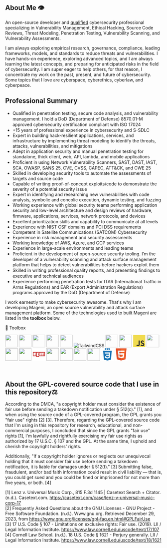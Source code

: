 <h2>About Me 👁</h2>

An open-source developer and <a href="https://www.credly.com/badges/65e62aa6-b7af-462f-be51-daedcf2ba3f7/public_url" target="_blank">qualified</a> cybersecurity professional specializing in Vulnerability Management, Ethical Hacking, Source Code Reviews, Threat Modeling, Penetration Testing, Vulnerability Scanning, and Vulnerability Assessments.  

I am always exploring empirical research, governance, compliance, leading frameworks, models, and standards to reduce threats and vulnerabilities. I have hands-on experience, exploring advanced topics, and I am always learning the latest concepts, and preparing for anticipated risks in the field of cybersecurity. I am super eager to help others, for that reason, I concentrate my work on the past, present, and future of cybersecurity. Some topics that I love are cyberspace, cyberethics, cyberlaw, and cyberpeace.

<h2>Professional Summary </h2>
<ul>
<li>Qualiﬁed in penetration testing, secure code analysis, and vulnerability management. I hold a DoD (Department of Defense) 8570.01-M approved cybersecurity certiﬁcation compliant with ISO 17024</li>
<li>+15 years of professional experience in cybersecurity and S-SDLC</li>
<li>Expert in building hack-resilient applications, services, and infrastructure by implementing threat modeling to identify the threats, attacks, vulnerabilities, and mitigations</li>
<li>Adept in application security and manual penetration testing for standalone, thick client, web, API, lambda, and mobile applications</li>
<li>Proﬁcient in using Network Vulnerability Scanners, SAST, DAST, IAST, SCA, OWASP, SANS 25, CVE, CVSS, CAPEC, ATT&CK, and CWE 25</li>
<li>Skilled in developing security tools to automate the assessments of targets and source code</li>
<li>Capable of writing proof-of-concept exploits/code to demonstrate the severity of a potential security issue</li>
<li>Expert in identifying and researching new vulnerabilities with code analysis, symbolic and concolic execution, dynamic testing, and fuzzing</li>
<li>Working experience with global security teams performing application security and low-level architecture and design reviews of hardware, ﬁrmware, applications, services, network protocols, and devices</li>
<li>Excellent prioritization skills and capability to communicate at all levels</li>
<li>Experience with NIST CSF domains and PCI DSS requirements</li>
<li>Competent in Satellite Communications (SATCOM) Cybersecurity</li>
<li>Experience in risk management and security assessments</li>
<li>Working knowledge of AWS, Azure, and GCP services</li>
<li>Experience in large-scale environments and leading teams</li>
<li>Proﬁcient in the development of open-source security tooling. I’m the developer of a vulnerability scanning and attack surface management platform that helps to detect vulnerabilities before hackers exploit them</li>
<li>Skilled in writing professional quality reports, and presenting ﬁndings to executive and technical audiences</li>
<li>Experience performing penetration tests for ITAR (International Trafﬁc in Arms Regulations) and EAR (Export Administration Regulations) programs approved by the DoD (Department of Defense)</li>
</ul>


I work earnestly to make cybersecurity awesome. That's why I am developing Mageni, an open source vulnerability and attack surface management platform. Some of the technologies used to built Mageni are listed in the **toolbox** below.

🧰 Toolbox

<img src="https://cdn.jsdelivr.net/gh/devicons/devicon/icons/c/c-original.svg" width="40" height="40" /> <img src="https://cdn.jsdelivr.net/gh/devicons/devicon/icons/laravel/laravel-plain.svg" width="40" height="40" /> <img src="https://cdn.jsdelivr.net/gh/devicons/devicon/icons/php/php-original.svg"  width="40" height="40" /> <img src="https://cdn.jsdelivr.net/gh/devicons/devicon/icons/sqlite/sqlite-original.svg" width="40" height="40"/> <img src="https://cdn.jsdelivr.net/gh/devicons/devicon/icons/cmake/cmake-original.svg" width="40" height="40" /> <img src="https://cdn.worldvectorlogo.com/logos/tailwindcss.svg" alt="TailwindCSS" width="40" height="40"/> <img src="https://cdn.jsdelivr.net/gh/devicons/devicon/icons/docker/docker-original.svg" width="40" height="40"/> <img src="https://cdn.jsdelivr.net/gh/devicons/devicon/icons/gcc/gcc-original.svg" width="40" height="40"/> <img src="https://github.com/devicons/devicon/blob/master/icons/javascript/javascript-original.svg" alt="JavaScript" width="40" height="40"/> <img src="https://cdn.jsdelivr.net/gh/devicons/devicon/icons/git/git-original.svg" width="40" height="40"/> <img src="https://cdn.jsdelivr.net/gh/devicons/devicon/icons/github/github-original.svg" width="40" height="40"/> <img src="https://cdn.jsdelivr.net/gh/devicons/devicon/icons/amazonwebservices/amazonwebservices-original.svg" width="40" height="40" /> <img src="https://github.com/devicons/devicon/blob/master/icons/npm/npm-original-wordmark.svg" alt="npm" width="40" height="40"/> <img src="https://cdn.jsdelivr.net/gh/devicons/devicon/icons/redis/redis-original.svg" width="40" height="40"/> <img src="https://cdn.jsdelivr.net/gh/devicons/devicon/icons/ssh/ssh-original.svg" width="40" height="40" /> <img src="https://cdn.jsdelivr.net/gh/devicons/devicon/icons/visualstudio/visualstudio-plain.svg" width="40" height="40"/> <img src="https://cdn.jsdelivr.net/gh/devicons/devicon/icons/ubuntu/ubuntu-plain.svg" width="40" height="40" /> <img src="https://github.com/devicons/devicon/blob/master/icons/css3/css3-plain-wordmark.svg" alt="CSS" width="40" height="40"/> <img src="https://github.com/devicons/devicon/blob/master/icons/html5/html5-original.svg" alt="HTML" width="40" height="40"/> 

<br />

<h2>About the GPL-covered source code that I use in this repository⚖️</h2>

According to the DMCA, "a copyright holder must consider the existence of fair use before sending a takedown notification under § 512(c)." [1], and when using the source code of a GPL-covered program, the GPL grants you "fair use" rights [2] [3]. Therefore, regarding the GPL-covered source code that I'm using in this repository for research, educational, and non-commercial purposes, I concluded that since the GPL grants "fair use" rights [1], I'm lawfully and rightfully exercising my fair use rights as authorized by 17 U.S.C. § 107 and the GPL. At the same time, I uphold and cherish the copyright holders' rights. 

Additionally, "If a copyright holder ignores or neglects our unequivocal holding that it must consider fair use before sending a takedown notification, it is liable for damages under § 512(f)." [3] Submitting false, fraudulent, and/or bad faith information could result in civil liability — that is, you could get sued and you could be fined or imprisoned for not more than five years, or both. [4] 

[1] Lenz v. Universal Music Corp., 815 F.3d 1145 | Casetext Search + Citator. (n.d.). Casetext.com. https://casetext.com/case/lenz-v-universal-music-corp-17 <br />
[2] Frequently Asked Questions about the GNU Licenses - GNU Project - Free Software Foundation. (n.d.). Www.gnu.org. Retrieved December 29, 2023, from https://www.gnu.org/licenses/gpl-faq.en.html#GPLFairUse <br />
[3] 17 U.S. Code § 107 - Limitations on exclusive rights: Fair use. (2019). LII / Legal Information Institute. https://www.law.cornell.edu/uscode/text/17/107 <br />
[4] Cornell Law School. (n.d.). 18 U.S. Code § 1621 - Perjury generally. LII / Legal Information Institute. https://www.law.cornell.edu/uscode/text/18/1621
